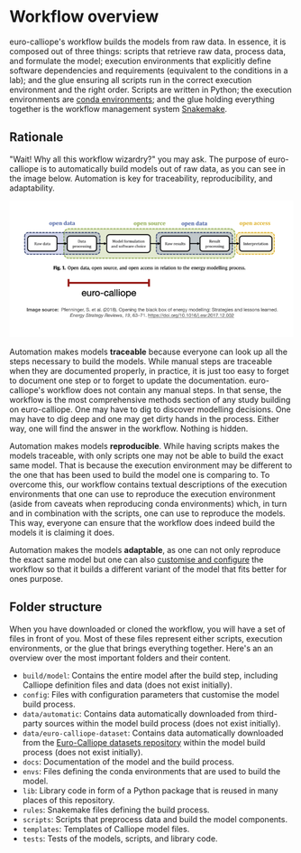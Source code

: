 # Workflow overview

euro-calliope's workflow builds the models from raw data.
In essence, it is composed out of three things: scripts that retrieve raw data, process data, and formulate the model; execution environments that explicitly define software dependencies and requirements (equivalent to the conditions in a lab); and the glue ensuring all scripts run in the correct execution environment and the right order.
Scripts are written in Python; the execution environments are [conda environments](https://docs.conda.io/en/latest/); and the glue holding everything together is the workflow management system [Snakemake](https://snakemake.readthedocs.io/en/v6.1.1/).

## Rationale

"Wait! Why all this workflow wizardry?" you may ask.
The purpose of euro-calliope is to automatically build models out of raw data, as you can see in the image below.
Automation is key for traceability, reproducibility, and adaptability.

![euro-calliope within the energy system modelling process.](../img/ec-in-modelling-process.png)

Automation makes models **traceable** because everyone can look up all the steps necessary to build the models.
While manual steps are traceable when they are documented properly, in practice, it is just too easy to forget to document one step or to forget to update the documentation.
euro-calliope's workflow does not contain any manual steps.
In that sense, the workflow is the most comprehensive methods section of any study building on euro-calliope.
One may have to dig to discover modelling decisions.
One may have to dig deep and one may get dirty hands in the process.
Either way, one will find the answer in the workflow.
Nothing is hidden.

Automation makes models **reproducible**.
While having scripts makes the models traceable, with only scripts one may not be able to build the exact same model.
That is because the execution environment may be different to the one that has been used to build the model one is comparing to.
To overcome this, our workflow contains textual descriptions of the execution environments that one can use to reproduce the execution environment (aside from caveats when reproducing conda environments) which, in turn and in combination with the scripts, one can use to reproduce the models.
This way, everyone can ensure that the workflow does indeed build the models it is claiming it does.

Automation makes the models **adaptable**, as one can not only reproduce the exact same model but one can also [customise and configure](./customisation.md) the workflow so that it builds a different variant of the model that fits better for ones purpose.

## Folder structure

When you have downloaded or cloned the workflow, you will have a set of files in front of you. Most of these files represent either scripts, execution environments, or the glue that brings everything together. Here's an an overview over the most important folders and their content.

* `build/model`: Contains the entire model after the build step, including Calliope definition files and data (does not exist initially).
* `config`: Files with configuration parameters that customise the model build process.
* `data/automatic`: Contains data automatically downloaded from third-party sources within the model build process (does not exist initially).
* `data/euro-calliope-dataset`: Contains data automatically downloaded from the [Euro-Calliope datasets repository](https://github.com/calliope-project/euro-calliope-datasets) within the model build process (does not exist initially).
* `docs`: Documentation of the model and the build process.
* `envs`: Files defining the conda environments that are used to build the model.
* `lib`: Library code in form of a Python package that is reused in many places of this repository.
* `rules`: Snakemake files defining the build process.
* `scripts`: Scripts that preprocess data and build the model components.
* `templates`: Templates of Calliope model files.
* `tests`: Tests of the models, scripts, and library code.
